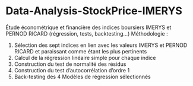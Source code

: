 # Data-Analysis-StockPrice-IMERYS
Étude économétrique et financière des indices boursiers IMERYS et PERNOD RICARD (régression, tests, backtesting…)
Méthodologie :
1) Sélection des sept indices en lien avec les valeurs IMERYS et PERNOD RICARD et paraissant comme étant les plus pertinents
2) Calcul de la régression linéaire simple pour chaque indice
3) Construction du test de normalité des résidus
4) Construction du test d’autocorrélation d’ordre 1
5) Back-testing des 4 Modèles de régression sélectionnés
